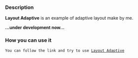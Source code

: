 ### Description

**Layout Adaptive** is an example of adaptive layout make by me.

**...under development now...**

### How you can use it

<code>You can follow the link and try to use [Layout Adaptive](https://layout-fluid.vercel.app/)
</code>

<!-- ### Maintability: -->
<!-- <a href="https://codeclimate.com/github/Loresina/frontend-bootcamp-project-12/maintainability"><img src="https://api.codeclimate.com/v1/badges/646791e2f2e9841fdf30/maintainability" /></a> -->
